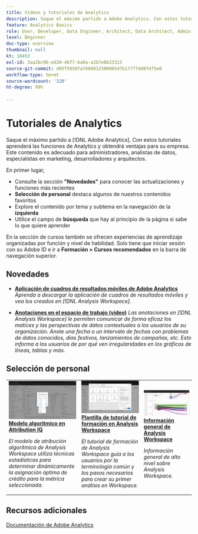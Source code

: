 ```yaml
---
title: Vídeos y tutoriales de Analytics
description: Saque el máximo partido a Adobe Analytics. Con estos tutoriales aprenderá las funciones de Analytics y obtendrá ventajas para su empresa. Este contenido es adecuado para administradores, analistas de datos, especialistas en marketing, desarrolladores y arquitectos.
feature: Analytics Basics
role: User, Developer, Data Engineer, Architect, Data Architect, Admin, Leader
level: Beginner
doc-type: overview
thumbnail: null
kt: 10453
exl-id: 3aa2bc96-ed20-46f7-ba9a-a2b7e8b23313
source-git-commit: d05f59507a766881250090547b177ffdd0fdf5e0
workflow-type: tm+mt
source-wordcount: '320'
ht-degree: 99%

---
```




# Tutoriales de Analytics

Saque el máximo partido a [!DNL Adobe Analytics]. Con estos tutoriales aprenderá las funciones de Analytics y obtendrá ventajas para su empresa. Este contenido es adecuado para administradores, analistas de datos, especialistas en marketing, desarrolladores y arquitectos.

En primer lugar,

* Consulte la sección **&quot;Novedades&quot;** para conocer las actualizaciones y funciones más recientes
* **Selección de personal** destaca algunos de nuestros contenidos favoritos
* Explore el contenido por tema y subtema en la navegación de la **izquierda**
* Utilice el campo de **búsqueda** que hay al principio de la página si sabe lo que quiere aprender

En la sección de cursos también se ofrecen experiencias de aprendizaje organizadas por función y nivel de habilidad. Solo tiene que iniciar sesión con su Adobe ID e ir a **Formación > Cursos recomendados** en la barra de navegación superior.

<div id="whats-new-section">

## Novedades

* **[Aplicación de cuadros de resultados móviles de Adobe Analytics](additional-tools/analytics-dashboards/adobe-analytics-dashboards-in-app-experience.md)**
   *Aprenda a descargar la aplicación de cuadros de resultados móviles y vea los creados en [!DNL Analysis Workspace].*

* **[Anotaciones en el espacio de trabajo (vídeo)](analysis-workspace/navigating-workspace-projects/annotations-in-analysis-workspace.md)**
   *Las anotaciones en [!DNL Analysis Workspace] le permiten comunicar de forma eficaz los matices y las perspectivas de datos contextuales a los usuarios de su organización. Anote una fecha o un intervalo de fechas con problemas de datos conocidos, días festivos, lanzamientos de campañas, etc. Esto informa a los usuarios de por qué ven irregularidades en los gráficos de líneas, tablas y más.*

</div>

<div id="recs-overview-body-1"></div>
<div id="recs-overview-body-2"></div>
<div id="recs-overview-body-3"></div>
<div id="recs-overview-body-4"></div>
<div id="recs-overview-body-5"></div>
<div id="recs-overview-body-6"></div>

<div id="staff-picks-section">

## Selección de personal

<table>
<tr>
  <td>
    <a href="analysis-workspace/attribution-iq/algorithmic-model-in-attribution-iq.md">
      <img alt="Modelo algorítmico en Attribution IQ" src="assets/36205.jpg" />
    </a>
    <div>
      <a href="analysis-workspace/attribution-iq/algorithmic-model-in-attribution-iq.md">
    <strong>Modelo algorítmico en Attribution IQ</strong>
    </a>
    </div>
    <p>
    <em>El modelo de atribución algorítmica de Analysis Workspace utiliza técnicas estadísticas para determinar dinámicamente la asignación óptima de crédito para la métrica seleccionada.</em>
    <p>
  </td>
   <td>
    <a href="analysis-workspace/navigating-workspace-projects/training-tutorial-template-in-analysis-workspace.md">
      <img alt="Plantilla de tutorial de formación en Analysis Workspace" src="assets/33773.jpg" />
    </a>
    <div>
      <a href="analysis-workspace/navigating-workspace-projects/training-tutorial-template-in-analysis-workspace.md">
    <strong>Plantilla de tutorial de formación en Analysis Workspace</strong>
    </a>
    </div>
    <p>
    <em>El tutorial de formación de Analysis Workspace guía a los usuarios por la terminología común y los pasos necesarios para crear su primer análisis en Workspace.</em>
    <p>
  </td>
  <td>
    <a href="analysis-workspace/analysis-workspace-basics/analysis-workspace-overview.md">
      <img alt="imagen en miniatura del vídeo Información general de Analysis Workspace" src="assets/thumb_analysis-workspace-overview.png" />
    </a>
    <div>
      <a href="analysis-workspace/analysis-workspace-basics/analysis-workspace-overview.md">
    <strong>Información general de Analysis Workspace</strong>
    </a>
    </div>
    <p>
    <em>Información general de alto nivel sobre Analysis Workspace.</em>
    <p>
  </td>
</tr>
</table>

</div>

## Recursos adicionales

[Documentación de Adobe Analytics](https://experienceleague.adobe.com/docs/analytics.html?lang=es)
